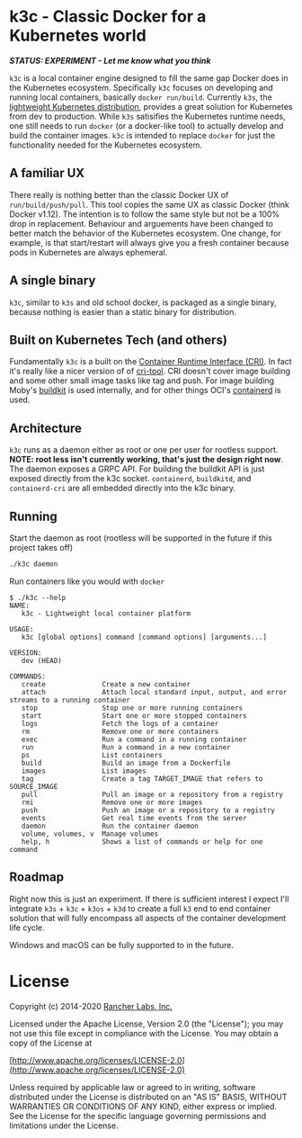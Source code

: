 k3c - Classic Docker for a Kubernetes world
===========================================

***STATUS: EXPERIMENT - Let me know what you think***

`k3c` is a local container engine designed to fill the same gap Docker does
in the Kubernetes ecosystem.  Specifically `k3c` focuses on developing and
running local containers, basically `docker run/build`. Currently `k3s`, the
[lightweight Kubernetes distribution](https://github.com/rancher/k3s),
provides a great solution for Kubernetes from dev to production.  While
`k3s` satisifies the Kubernetes runtime needs, one still needs to run
`docker` (or a docker-like tool) to actually develop and build the container
images.  `k3c` is intended to replace `docker` for just the functionality
needed for the Kubernetes ecosystem.

## A familiar UX

There really is nothing better than the classic Docker UX of `run/build/push/pull`.
This tool copies the same UX as classic Docker (think Docker v1.12). The intention
is to follow the same style but not be a 100% drop in replacement.  Behaviour and
arguements have been changed to better match the behavior of the Kubernetes ecosystem.
One change, for example, is that start/restart will always give you a fresh container
because pods in Kubernetes are always ephemeral.

## A single binary

`k3c`, similar to `k3s` and old school docker, is packaged as a single binary, because nothing
is easier than a static binary for distribution.

## Built on Kubernetes Tech (and others)

Fundamentally `k3c` is a built on the [Container Runtime Interface (CRI)](https://github.com/kubernetes/cri-api).  In fact it's really like a nicer version of
of [cri-tool](https://github.com/kubernetes-sigs/cri-tools). CRI doesn't cover image building
and some other small image tasks like tag and push.  For image building Moby's [buildkit](https://github.com/moby/buildkit)
is used internally, and for other things OCI's [containerd](https://github.com/containerd/containerd) is used.

## Architecture

`k3c` runs as a daemon either as root or one per user for rootless support.  **NOTE: root less isn't currently
working, that's just the design right now**.  The daemon exposes a GRPC API.  For building the buildkit API is just
exposed directly from the k3c socket.  `containerd`, `buildkitd`, and `containerd-cri` are all embedded
directly into the k3c binary.

## Running

Start the daemon as root (rootless will be supported in the future if this project takes off)
```bash
./k3c daemon
```

Run containers like you would with `docker`

```
$ ./k3c --help
NAME:
   k3c - Lightweight local container platform

USAGE:
   k3c [global options] command [command options] [arguments...]

VERSION:
   dev (HEAD)

COMMANDS:
   create              Create a new container
   attach              Attach local standard input, output, and error streams to a running container
   stop                Stop one or more running containers
   start               Start one or more stopped containers
   logs                Fetch the logs of a container
   rm                  Remove one or more containers
   exec                Run a command in a running container
   run                 Run a command in a new container
   ps                  List containers
   build               Build an image from a Dockerfile
   images              List images
   tag                 Create a tag TARGET_IMAGE that refers to SOURCE_IMAGE
   pull                Pull an image or a repository from a registry
   rmi                 Remove one or more images
   push                Push an image or a repository to a registry
   events              Get real time events from the server
   daemon              Run the container daemon
   volume, volumes, v  Manage volumes
   help, h             Shows a list of commands or help for one command
```

## Roadmap

Right now this is just an experiment. If there is sufficient interest I expect I'll integrate
`k3s` + `k3c` + `k3os` + `k3d` to create a full `k3` end to end container solution that will
fully encompass all aspects of the container development life cycle.

Windows and macOS can be fully supported to in the future.

# License

Copyright (c) 2014-2020 [Rancher Labs, Inc.](http://rancher.com)

Licensed under the Apache License, Version 2.0 (the "License");
you may not use this file except in compliance with the License.
You may obtain a copy of the License at

[http://www.apache.org/licenses/LICENSE-2.0](http://www.apache.org/licenses/LICENSE-2.0)

Unless required by applicable law or agreed to in writing, software
distributed under the License is distributed on an "AS IS" BASIS,
WITHOUT WARRANTIES OR CONDITIONS OF ANY KIND, either express or implied.
See the License for the specific language governing permissions and
limitations under the License.

